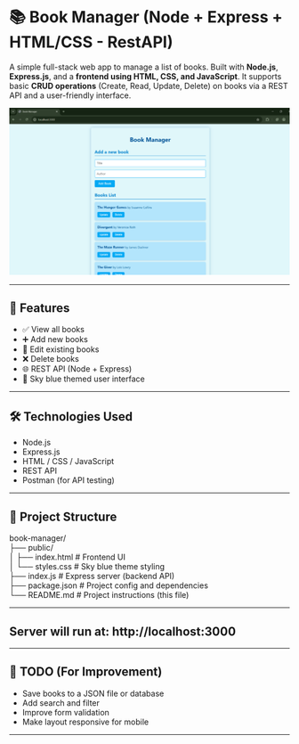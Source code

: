 # 📚 Book Manager (Node + Express + HTML/CSS - RestAPI)

A simple full-stack web app to manage a list of books. Built with **Node.js**, **Express.js**, and a **frontend using HTML, CSS, and JavaScript**. It supports basic **CRUD operations** (Create, Read, Update, Delete) on books via a REST API and a user-friendly interface.

![Screenshot](ss.png)

---

## 🚀 Features

- ✅ View all books
- ➕ Add new books
- 📝 Edit existing books
- ❌ Delete books
- 🌐 REST API (Node + Express)
- 🎨 Sky blue themed user interface

---

## 🛠️ Technologies Used

- Node.js
- Express.js
- HTML / CSS / JavaScript
- REST API
- Postman (for API testing)

---

## 📁 Project Structure  
book-manager/  
├── public/  
│ ├── index.html # Frontend UI  
│ └── styles.css # Sky blue theme styling  
├── index.js # Express server (backend API)  
├── package.json # Project config and dependencies  
└── README.md # Project instructions (this file)  

---

## Server will run at: http://localhost:3000

---

## 📌 TODO (For Improvement)
- Save books to a JSON file or database
- Add search and filter
- Improve form validation
- Make layout responsive for mobile  

---

